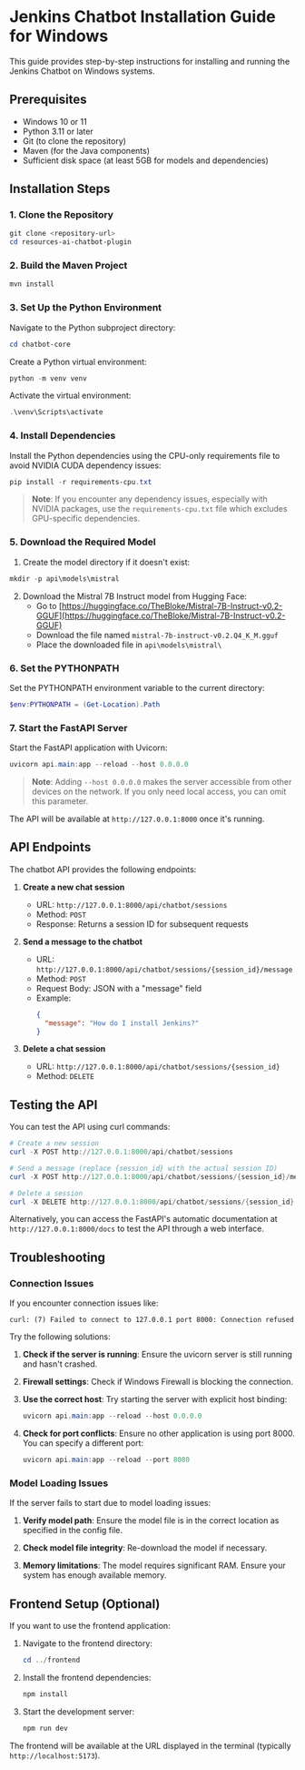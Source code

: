 # Jenkins Chatbot Installation Guide for Windows

This guide provides step-by-step instructions for installing and running the Jenkins Chatbot on Windows systems.

## Prerequisites

- Windows 10 or 11
- Python 3.11 or later
- Git (to clone the repository)
- Maven (for the Java components)
- Sufficient disk space (at least 5GB for models and dependencies)

## Installation Steps

### 1. Clone the Repository

```powershell
git clone <repository-url>
cd resources-ai-chatbot-plugin
```

### 2. Build the Maven Project

```powershell
mvn install
```

### 3. Set Up the Python Environment

Navigate to the Python subproject directory:

```powershell
cd chatbot-core
```

Create a Python virtual environment:

```powershell
python -m venv venv
```

Activate the virtual environment:

```powershell
.\venv\Scripts\activate
```

### 4. Install Dependencies

Install the Python dependencies using the CPU-only requirements file to avoid NVIDIA CUDA dependency issues:

```powershell
pip install -r requirements-cpu.txt
```

> **Note**: If you encounter any dependency issues, especially with NVIDIA packages, use the `requirements-cpu.txt` file which excludes GPU-specific dependencies.

### 5. Download the Required Model

1. Create the model directory if it doesn't exist:

```powershell
mkdir -p api\models\mistral
```

2. Download the Mistral 7B Instruct model from Hugging Face:
   - Go to [https://huggingface.co/TheBloke/Mistral-7B-Instruct-v0.2-GGUF](https://huggingface.co/TheBloke/Mistral-7B-Instruct-v0.2-GGUF)
   - Download the file named `mistral-7b-instruct-v0.2.Q4_K_M.gguf`
   - Place the downloaded file in `api\models\mistral\`

### 6. Set the PYTHONPATH

Set the PYTHONPATH environment variable to the current directory:

```powershell
$env:PYTHONPATH = (Get-Location).Path
```

### 7. Start the FastAPI Server

Start the FastAPI application with Uvicorn:

```powershell
uvicorn api.main:app --reload --host 0.0.0.0
```

> **Note**: Adding `--host 0.0.0.0` makes the server accessible from other devices on the network. If you only need local access, you can omit this parameter.

The API will be available at `http://127.0.0.1:8000` once it's running.

## API Endpoints

The chatbot API provides the following endpoints:

1. **Create a new chat session**
   - URL: `http://127.0.0.1:8000/api/chatbot/sessions`
   - Method: `POST`
   - Response: Returns a session ID for subsequent requests

2. **Send a message to the chatbot**
   - URL: `http://127.0.0.1:8000/api/chatbot/sessions/{session_id}/message`
   - Method: `POST`
   - Request Body: JSON with a "message" field
   - Example:
     ```json
     {
       "message": "How do I install Jenkins?"
     }
     ```

3. **Delete a chat session**
   - URL: `http://127.0.0.1:8000/api/chatbot/sessions/{session_id}`
   - Method: `DELETE`

## Testing the API

You can test the API using curl commands:

```powershell
# Create a new session
curl -X POST http://127.0.0.1:8000/api/chatbot/sessions

# Send a message (replace {session_id} with the actual session ID)
curl -X POST http://127.0.0.1:8000/api/chatbot/sessions/{session_id}/message -H "Content-Type: application/json" -d "{\"message\":\"How do I install Jenkins?\"}"

# Delete a session
curl -X DELETE http://127.0.0.1:8000/api/chatbot/sessions/{session_id}
```

Alternatively, you can access the FastAPI's automatic documentation at `http://127.0.0.1:8000/docs` to test the API through a web interface.

## Troubleshooting

### Connection Issues

If you encounter connection issues like:

```
curl: (7) Failed to connect to 127.0.0.1 port 8000: Connection refused
```

Try the following solutions:

1. **Check if the server is running**: Ensure the uvicorn server is still running and hasn't crashed.

2. **Firewall settings**: Check if Windows Firewall is blocking the connection.

3. **Use the correct host**: Try starting the server with explicit host binding:
   ```powershell
   uvicorn api.main:app --reload --host 0.0.0.0
   ```

4. **Check for port conflicts**: Ensure no other application is using port 8000. You can specify a different port:
   ```powershell
   uvicorn api.main:app --reload --port 8080
   ```

### Model Loading Issues

If the server fails to start due to model loading issues:

1. **Verify model path**: Ensure the model file is in the correct location as specified in the config file.

2. **Check model file integrity**: Re-download the model if necessary.

3. **Memory limitations**: The model requires significant RAM. Ensure your system has enough available memory.

## Frontend Setup (Optional)

If you want to use the frontend application:

1. Navigate to the frontend directory:
   ```powershell
   cd ../frontend
   ```

2. Install the frontend dependencies:
   ```powershell
   npm install
   ```

3. Start the development server:
   ```powershell
   npm run dev
   ```

The frontend will be available at the URL displayed in the terminal (typically `http://localhost:5173`).